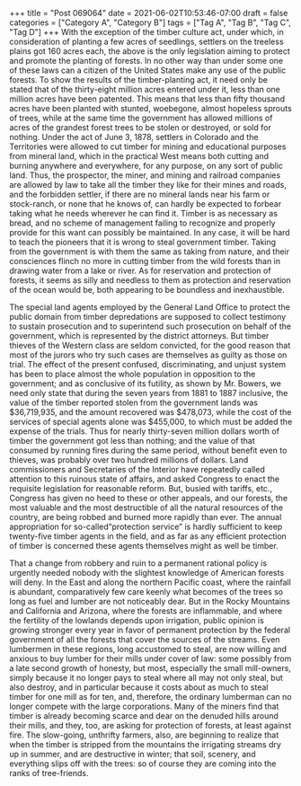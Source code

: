 +++
title = "Post 069064"
date = 2021-06-02T10:53:46-07:00
draft = false
categories = ["Category A", "Category B"]
tags = ["Tag A", "Tag B", "Tag C", "Tag D"]
+++
With the exception of the timber culture act, under which, in consideration of planting a few acres of seedlings, settlers on the treeless plains got 160 acres each, the above is the only legislation aiming to protect and promote the planting of forests. In no other way than under some one of these laws can a citizen of the United States make any use of the public forests. To show the results of the timber-planting act, it need only be stated that of the thirty-eight million acres entered under it, less than one million acres have been patented. This means that less than fifty thousand acres have been planted with stunted, woebegone, almost hopeless sprouts of trees, while at the same time the government has allowed millions of acres of the grandest forest trees to be stolen or destroyed, or sold for nothing. Under the act of June 3, 1878, settlers in Colorado and the Territories were allowed to cut timber for mining and educational purposes from mineral land, which in the practical West means both cutting and burning anywhere and everywhere, for any purpose, on any sort of public land. Thus, the prospector, the miner, and mining and railroad companies are allowed by law to take all the timber they like for their mines and roads, and the forbidden settler, if there are no mineral lands near his farm or stock-ranch, or none that he knows of, can hardly be expected to forbear taking what he needs wherever he can find it. Timber is as necessary as bread, and no scheme of management failing to recognize and properly provide for this want can possibly be maintained. In any case, it will be hard to teach the pioneers that it is wrong to steal government timber. Taking from the government is with them the same as taking from nature, and their consciences flinch no more in cutting timber from the wild forests than in drawing water from a lake or river. As for reservation and protection of forests, it seems as silly and needless to them as protection and reservation of the ocean would be, both appearing to be boundless and inexhaustible.

The special land agents employed by the General Land Office to protect the public domain from timber depredations are supposed to collect testimony to sustain prosecution and to superintend such prosecution on behalf of the government, which is represented by the district attorneys. But timber thieves of the Western class are seldom convicted, for the good reason that most of the jurors who try such cases are themselves as guilty as those on trial. The effect of the present confused, discriminating, and unjust system has been to place almost the whole population in opposition to the government; and as conclusive of its futility, as shown by Mr. Bowers, we need only state that during the seven years from 1881 to 1887 inclusive, the value of the timber reported stolen from the government lands was $36,719,935, and the amount recovered was $478,073, while the cost of the services of special agents alone was $455,000, to which must be added the expense of the trials. Thus for nearly thirty-seven million dollars worth of timber the government got less than nothing; and the value of that consumed by running fires during the same period, without benefit even to thieves, was probably over two hundred millions of dollars. Land commissioners and Secretaries of the Interior have repeatedly called attention to this ruinous state of affairs, and asked Congress to enact the requisite legislation for reasonable reform. But, busied with tariffs, etc., Congress has given no heed to these or other appeals, and our forests, the most valuable and the most destructible of all the natural resources of the country, are being robbed and burned more rapidly than ever. The annual appropriation for so-called“protection service” is hardly sufficient to keep twenty-five timber agents in the field, and as far as any efficient protection of timber is concerned these agents themselves might as well be timber.

That a change from robbery and ruin to a permanent rational policy is urgently needed nobody with the slightest knowledge of American forests will deny. In the East and along the northern Pacific coast, where the rainfall is abundant, comparatively few care keenly what becomes of the trees so long as fuel and lumber are not noticeably dear. But in the Rocky Mountains and California and Arizona, where the forests are inflammable, and where the fertility of the lowlands depends upon irrigation, public opinion is growing stronger every year in favor of permanent protection by the federal government of all the forests that cover the sources of the streams. Even lumbermen in these regions, long accustomed to steal, are now willing and anxious to buy lumber for their mills under cover of law: some possibly from a late second growth of honesty, but most, especially the small mill-owners, simply because it no longer pays to steal where all may not only steal, but also destroy, and in particular because it costs about as much to steal timber for one mill as for ten, and, therefore, the ordinary lumberman can no longer compete with the large corporations. Many of the miners find that timber is already becoming scarce and dear on the denuded hills around their mills, and they, too, are asking for protection of forests, at least against fire. The slow-going, unthrifty farmers, also, are beginning to realize that when the timber is stripped from the mountains the irrigating streams dry up in summer, and are destructive in winter; that soil, scenery, and everything slips off with the trees: so of course they are coming into the ranks of tree-friends.

